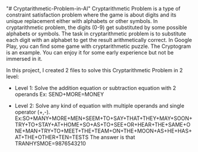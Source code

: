 "# Cryptarithmetic-Problem-in-AI" 
Cryptarithmetic Problem is a type of constraint satisfaction problem where the game is
about digits and its unique replacement either with alphabets or other symbols. In
cryptarithmetic problem, the digits (0-9) get substituted by some possible alphabets or
symbols. The task in cryptarithmetic problem is to substitute each digit with an alphabet
to get the result arithmetically correct.
In Google Play, you can find some game with cryptarithmetic puzzle. The Cryptogram is
an example. You can enjoy it for some early experience but not be immersed in it.

In this project, I created 2 files to solve this Cryptarithmetic Problem in 2 level:
+ Level 1: Solve the addition equation or subtraction equation with 2 operands
Ex: SEND+MORE=MONEY

+ Level 2: Solve any kind of equation with multiple operands and single operator (+,-).
Ex:SO+MANY+MORE+MEN+SEEM+TO+SAY+THAT+THEY+MAY+SOON+TRY+TO+STAY+AT+HOME+SO+AS+TO+SEE+OR+HEAR+THE+SAME+ONE+MAN+TRY+TO+MEET+THE+TEAM+ON+THE+MOON+AS+HE+HAS+AT+THE+OTHER+TEN=TESTS
The answer is that TRANHYSMOE=9876543210
